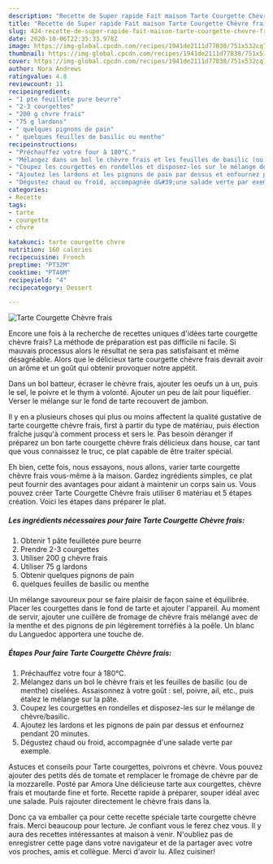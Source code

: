 ```yaml
---
description: "Recette de Super rapide Fait maison Tarte Courgette Chèvre frais"
title: "Recette de Super rapide Fait maison Tarte Courgette Chèvre frais"
slug: 424-recette-de-super-rapide-fait-maison-tarte-courgette-chevre-frais
date: 2020-10-06T22:35:33.978Z
image: https://img-global.cpcdn.com/recipes/1941de2111d77838/751x532cq70/tarte-courgette-chevre-frais-photo-principale-de-la-recette.jpg
thumbnail: https://img-global.cpcdn.com/recipes/1941de2111d77838/751x532cq70/tarte-courgette-chevre-frais-photo-principale-de-la-recette.jpg
cover: https://img-global.cpcdn.com/recipes/1941de2111d77838/751x532cq70/tarte-courgette-chevre-frais-photo-principale-de-la-recette.jpg
author: Nora Andrews
ratingvalue: 4.8
reviewcount: 11
recipeingredient:
- "1 pte feuillete pure beurre"
- "2-3 courgettes"
- "200 g chvre frais"
- "75 g lardons"
- " quelques pignons de pain"
- " quelques feuilles de basilic ou menthe"
recipeinstructions:
- "Préchauffez votre four à 180°C."
- "Mélangez dans un bol le chèvre frais et les feuilles de basilic (ou de menthe) ciselées. Assaisonnez à votre goût : sel, poivre, ail, etc., puis étalez le mélange sur la pâte."
- "Coupez les courgettes en rondelles et disposez-les sur le mélange de chèvre/basilic."
- "Ajoutez les lardons et les pignons de pain par dessus et enfournez pendant 20 minutes."
- "Dégustez chaud ou froid, accompagnée d&#39;une salade verte par exemple."
categories:
- Recette
tags:
- tarte
- courgette
- chvre

katakunci: tarte courgette chvre 
nutrition: 160 calories
recipecuisine: French
preptime: "PT32M"
cooktime: "PT40M"
recipeyield: "4"
recipecategory: Dessert

---
```



![Tarte Courgette Chèvre frais](https://img-global.cpcdn.com/recipes/1941de2111d77838/751x532cq70/tarte-courgette-chevre-frais-photo-principale-de-la-recette.jpg)

Encore une fois à la recherche de recettes uniques d'idées tarte courgette chèvre frais? La méthode de préparation est pas difficile ni facile. Si mauvais processus alors le résultat ne sera pas satisfaisant et même désagréable. Alors que le délicieux tarte courgette chèvre frais devrait avoir un arôme et un goût qui obtenir provoquer notre appétit.

Dans un bol batteur, écraser le chèvre frais, ajouter les oeufs un à un, puis le sel, le poivre et le thym à volonté. Ajouter un peu de lait pour liquéfier. Verser le mélange sur le fond de tarte recouvert de jambon.

Il y en a plusieurs choses qui plus ou moins affectent la qualité gustative de tarte courgette chèvre frais, first à partir du type de matériau, puis élection fraîche jusqu'à comment process et sers le. Pas besoin déranger if préparez un bon tarte courgette chèvre frais délicieux dans house, car tant que vous connaissez le truc, ce plat capable de être traiter spécial.


Eh bien, cette fois, nous essayons, nous allons, varier tarte courgette chèvre frais vous-même à la maison. Gardez ingrédients simples, ce plat peut fournir des avantages pour aidant à maintenir un corps sain us. Vous pouvez créer Tarte Courgette Chèvre frais utiliser 6 matériau et 5 étapes création. Voici les étapes dans préparer le plat.

<!--inarticleads1-->

##### Les ingrédients nécessaires pour faire Tarte Courgette Chèvre frais:

1. Obtenir 1 pâte feuilletée pure beurre
1. Prendre 2-3 courgettes
1. Utiliser 200 g chèvre frais
1. Utiliser 75 g lardons
1. Obtenir  quelques pignons de pain
1.   quelques feuilles de basilic ou menthe


Un mélange savoureux pour se faire plaisir de façon saine et équilibrée. Placer les courgettes dans le fond de tarte et ajouter l&#39;appareil. Au moment de servir, ajouter une cuillère de fromage de chèvre frais mélangé avec de la menthe et des pignons de pin légèrement torréfiés à la poêle. Un blanc du Languedoc apportera une touche de. 

<!--inarticleads2-->

##### Étapes Pour faire Tarte Courgette Chèvre frais:

1. Préchauffez votre four à 180°C.
1. Mélangez dans un bol le chèvre frais et les feuilles de basilic (ou de menthe) ciselées. Assaisonnez à votre goût : sel, poivre, ail, etc., puis étalez le mélange sur la pâte.
1. Coupez les courgettes en rondelles et disposez-les sur le mélange de chèvre/basilic.
1. Ajoutez les lardons et les pignons de pain par dessus et enfournez pendant 20 minutes.
1. Dégustez chaud ou froid, accompagnée d&#39;une salade verte par exemple.


Astuces et conseils pour Tarte courgettes, poivrons et chèvre. Vous pouvez ajouter des petits dés de tomate et remplacer le fromage de chèvre par de la mozzarelle. Posté par Amora Une délicieuse tarte aux courgettes, chèvre frais et moutarde fine et forte. Recette rapide à préparer, souper idéal avec une salade. Puis rajouter directement le chèvre frais dans la. 


Donc ça va emballer ça pour cette recette spéciale tarte courgette chèvre frais. Merci beaucoup pour lecture. Je confiant vous le ferez chez vous. Il y aura des recettes  intéressantes at maison à venir. N'oubliez pas de enregistrer cette page dans votre navigateur et de la partager avec votre vos proches, amis et collègue. Merci d'avoir lu. Allez cuisiner!
